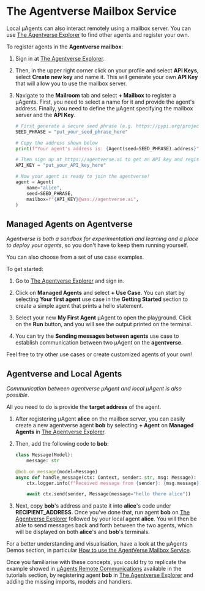 # The Agentverse Mailbox Service

Local μAgents can also interact remotely using a mailbox server. You can use [The Agentverse Explorer](https://agentverse.ai/) to find other agents and register your own.

To register agents in the **Agentverse mailbox**:

1. Sign in at [The Agentverse Explorer](https://agentverse.ai/). 
2. Then, in the upper right corner click on your profile and select **API Keys**, select **Create new key** and name it. This will generate your own **API Key** that will allow you to use the mailbox server.
3. Navigate to the **Mailroom** tab and select **+ Mailbox** to register a μAgents. First, you need to select a name for it and provide the agent's address. Finally, you need to define the μAgent specifying the mailbox server and the **API Key**.

   ```py
   # First generate a secure seed phrase (e.g. https://pypi.org/project/mnemonic/)
   SEED_PHRASE = "put_your_seed_phrase_here"
   
   # Copy the address shown below
   print(f"Your agent's address is: {Agent(seed=SEED_PHRASE).address}")
   
   # Then sign up at https://agentverse.ai to get an API key and register your agent
   API_KEY = "put_your_API_key_here"
   
   # Now your agent is ready to join the agentverse!
   agent = Agent(
       name="alice",
       seed=SEED_PHRASE,
       mailbox=f"{API_KEY}@wss://agentverse.ai",
   )
   ```

## Managed Agents on Agentverse

_Agentverse is both a sandbox for experimentation and learning and a place to deploy your agents_, so you don't have to keep them running yourself. 

You can also choose from a set of use case examples.

To get started:

1. Go to [The Agentverse Explorer](https://agentverse.ai/) and sign in. 

2. Click on **Managed Agents** and select **+ Use Case**. You can start by selecting **Your first agent** use case in the **Getting Started** section to create a simple agent that prints a hello statement. 

3. Select your new **My First Agent** μAgent to open the playground. Click on the **Run** button, and you will see the output printed on the terminal.

4. You can try the **Sending messages between agents** use case to establish communication between two μAgent on the **agentverse**. 

Feel free to try other use cases or create customized agents of your own! 

## Agentverse and Local Agents

_Communication between agentverse μAgent and local μAgent is also possible_. 

All you need to do is provide the **target address** of the agent.

1. After registering μAgent **alice** on the mailbox server, you can easily create a new agentverse agent **bob** by selecting **+ Agent** on **Managed Agents** in [The Agentverse Explorer](https://agentverse.ai/). 

2. Then, add the following code to **bob**:

    ```py
    class Message(Model):
        message: str
    
    @bob.on_message(model=Message)
    async def handle_message(ctx: Context, sender: str, msg: Message):
        ctx.logger.info(f"Received message from {sender}: {msg.message}")
    
        await ctx.send(sender, Message(message="hello there alice"))
    ```

3. Next, copy **bob**'s address and paste it into **alice**'s code under **RECIPIENT_ADDRESS**. Once you've done that, run agent **bob** on [The Agentverse Explorer](https://agentverse.ai/) followed by your local agent **alice**. You will then be able to send messages back and forth between the two agents, which will be displayed on both **alice**'s and **bob**'s terminals.

For a better understanding and visualisation, have a look at the μAgents Demos section, in particular [How to use the AgentVerse Mailbox Service](agentverse-mailbox.md). 

Once you familiarise with these concepts, you could try to replicate the example showed in [μAgents Remote Communications](uagents-remote-communication.md) available in the tutorials section, by registering agent **bob** in [The Agentverse Explorer](https://agentverse.ai/) and adding the missing imports, models and handlers.
